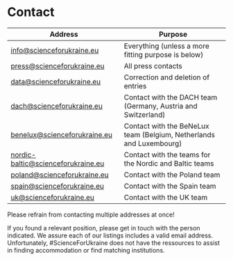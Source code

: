 # Contact

| Address | Purpose |
| --- | --- |
| [info@scienceforukraine.eu](mailto:info@scienceforukraine.eu) | Everything (unless a more fitting purpose is below) |
| [press@scienceforukraine.eu](mailto:press@scienceforukraine.eu) | All press contacts |
| [data@scienceforukraine.eu](mailto:data@scienceforukraine.eu) | Correction and deletion of entries |
| [dach@scienceforukraine.eu](mailto:dach@scienceforukraine.eu) | Contact with the DACH team (Germany, Austria and Switzerland) |
| [benelux@scienceforukraine.eu](mailto:netherlands@scienceforukraine.eu) | Contact with the BeNeLux team (Belgium, Netherlands and Luxembourg) |
| [nordic-baltic@scienceforukraine.eu](mailto:nordic-baltic@scienceforukraine.eu) | Contact with the teams for the Nordic and Baltic teams |
| [poland@scienceforukraine.eu](mailto:poland@scienceforukraine.eu) | Contact with the Poland team |
| [spain@scienceforukraine.eu](mailto:spain@scienceforukraine.eu) | Contact with the Spain team |
| [uk@scienceforukraine.eu](mailto:uk@scienceforukraine.eu) | Contact with the UK team |


Please refrain from contacting multiple addresses at once!

If you found a relevant position, please get in touch with the person indicated. We assure each of our listings includes a valid email address. Unfortunately, #ScienceForUkraine does not have the ressources to assist in finding accommodation or find matching institutions.
